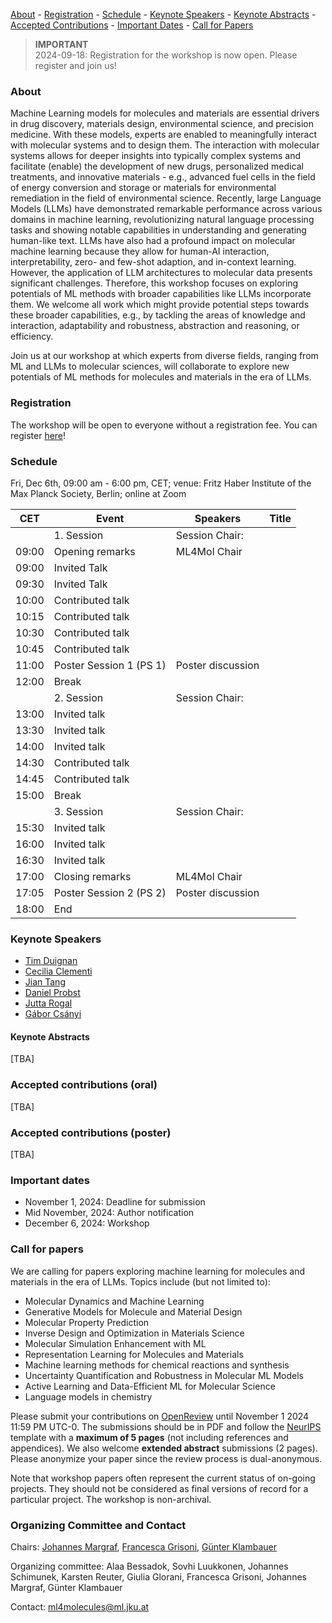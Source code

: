 [About](#about) - [Registration](#registration) - [Schedule](#schedule) - [Keynote Speakers](#keynote-speakers)  - [Keynote Abstracts](#keynote-abstracts) - [Accepted Contributions](#accepted-contributions) - [Important Dates](#important-dates) - [Call for Papers](#call-for-papers)

> **IMPORTANT**  
> 2024-09-18: Registration for the workshop is now open. Please register and join us!

### About

Machine Learning models for molecules and materials are essential drivers in drug discovery, materials design, environmental science, and precision medicine. With these models, experts are enabled to meaningfully interact with molecular systems and to design them. The interaction with molecular systems allows for deeper insights into typically complex systems and facilitate (enable) the development of new drugs, personalized medical treatments, and innovative materials - e.g., advanced fuel cells in the field of energy conversion and storage or materials for environmental remediation in the field of environmental science. Recently, large Language Models (LLMs) have demonstrated remarkable performance across various domains in machine learning, revolutionizing natural language processing tasks and showing notable capabilities in understanding and generating human-like text. LLMs have also had a profound impact on molecular machine learning because they allow for human-AI interaction, interpretability, zero- and few-shot adaption, and in-context learning. However, the application of LLM architectures to molecular data presents significant challenges. Therefore, this workshop focuses on exploring potentials of ML methods with broader capabilities like LLMs incorporate them. We welcome all work which might provide potential steps towards these broader capabilities, e.g., by tackling the areas of knowledge and interaction, adaptability and robustness, abstraction and reasoning, or efficiency.

Join us at our workshop at which experts from diverse fields, ranging from ML and LLMs to molecular sciences, will collaborate to explore new potentials of ML methods for molecules and materials  in the era of LLMs.


### Registration
The workshop will be open to everyone without a registration fee. You can register [here](https://www.eventbrite.com/e/ellis-machine-learning-for-molecule-discovery-workshop-tickets-1021584786597?aff=oddtdtcreator)!

### Schedule 
Fri, Dec 6th, 09:00 am - 6:00 pm, CET; venue: Fritz Haber Institute of the Max Planck Society, Berlin; online at Zoom


| CET             |	Event             |	Speakers             | Title |
| ----            |----                |----                 |----------|
|              | 1. Session            | Session Chair:             |             	 |
| 09:00             |	Opening remarks            | ML4Mol Chair             |	 |
| 09:00             |	Invited Talk             |	          | |
| 09:30             |	Invited Talk             |	           |  |
| 10:00             |	Contributed talk             |          | |
| 10:15             |	Contributed talk             |          | |
| 10:30             |	Contributed talk             |          |	|
| 10:45             |	Contributed talk             |           |  |
| 11:00             |	Poster Session 1 (PS 1)             | Poster discussion |	|
| 12:00             |	Break             |				 |
|              | 2. Session            | Session Chair:             |             	 |
| 13:00             |	Invited talk             |	           | |
| 13:30             |	Invited talk             |	      |   |
| 14:00             |	Invited talk             |	    |	|
| 14:30             |	Contributed talk             | |	|
| 14:45             |	Contributed talk             |   |	|
| 15:00             |	Break             |		 | |
|              | 3. Session            | Session Chair:  |             	 |
| 15:30             |	Invited talk             |	|  |
| 16:00             |	Invited talk             |	 |	 |
| 16:30             |	Invited talk             |	|  |
| 17:00             |	Closing remarks             | ML4Mol Chair   | |
| 17:05             |	Poster Session 2 (PS 2)             | Poster discussion   |	 |
| 18:00             |	End             |              | |



### Keynote Speakers
 - [Tim Duignan](https://about.uq.edu.au/experts/20490)
 - [Cecilia Clementi](https://www.physik.fu-berlin.de/en/einrichtungen/ag/ag-clementi/team/Cecilia.html)
 - [Jian Tang](https://jian-tang.com/)
 - [Daniel Probst](https://www.danielprobst.science/)
 - [Jutta Rogal](https://as.nyu.edu/faculty/jutta-rogal0.html)
 - [Gábor Csányi](https://www.eng.cam.ac.uk/profiles/gc121)

#### Keynote Abstracts
[TBA]

### Accepted contributions (oral)
[TBA]

### Accepted contributions (poster)
[TBA]


### Important dates
- November 1, 2024: Deadline for submission
- Mid November, 2024: Author notification
- December 6, 2024: Workshop

### Call for papers
We are calling for papers exploring machine learning for molecules and materials in the era of LLMs. Topics include (but not limited to):

- Molecular Dynamics and Machine Learning
- Generative Models for Molecule and Material Design
- Molecular Property Prediction
- Inverse Design and Optimization in Materials Science
- Molecular Simulation Enhancement with ML
- Representation Learning for Molecules and Materials
- Machine learning methods for chemical reactions and synthesis
- Uncertainty Quantification and Robustness in Molecular ML Models
- Active Learning and Data-Efficient ML for Molecular Science
- Language models in chemistry


Please submit your contributions on [OpenReview](https://openreview.net/group?id=ELLIS.eu/2024/Workshop/ML4Molecules) until November 1 2024 11:59 PM UTC-0. The submissions should be in PDF and follow the [NeurIPS](https://neurips.cc/Conferences/2024/CallForPapers) template with a **maximum of 5 pages** (not including references and appendices). We also welcome **extended abstract** submissions (2 pages). Please anonymize your paper since the review process is dual-anonymous.

Note that workshop papers often represent the current status of on-going projects. They should not be considered as final versions of record for a particular project. The workshop is non-archival.

### Organizing Committee and Contact
Chairs: [Johannes Margraf](https://www.fhi.mpg.de/645847/margraf_group), [Francesca Grisoni](https://molecularmachinelearning.com/), [Günter Klambauer](https://www.jku.at/institut-fuer-machine-learning/ueber-uns/team/univ-prof-mag-dr-guenter-klambauer/)

Organizing committee: Alaa Bessadok, Sovhi Luukkonen, Johannes Schimunek, Karsten Reuter, Giulia Glorani, Francesca Grisoni, Johannes Margraf, Günter Klambauer

Contact: [ml4molecules@ml.jku.at](ml4molecules@ml.jku.at)
